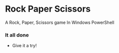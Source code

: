 # Rock Paper Scissors
A Rock, Paper, Scissors game In Windows PowerShell<br/>

### It all done<br/>
* Give it a try!
